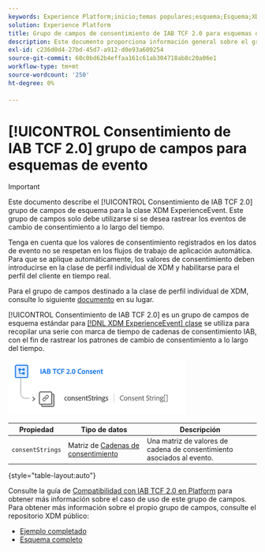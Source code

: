 ```yaml
---
keywords: Experience Platform;inicio;temas populares;esquema;Esquema;XDM;ExperienceEvent;campos;esquemas;Esquemas;Diseño de esquema;grupo de campos;grupo de campos;iab;tcf;consentimiento;
solution: Experience Platform
title: Grupo de campos de consentimiento de IAB TCF 2.0 para esquemas de eventos
description: Este documento proporciona información general sobre el grupo de campos de esquema de consentimiento TCF 2.0 de IAB para la clase XDM ExperienceEvent.
exl-id: c236d0d4-27bd-45d7-a912-d0e93a609254
source-git-commit: 60c0bd62b4effaa161c61ab304718ab8c20a06e1
workflow-type: tm+mt
source-wordcount: '250'
ht-degree: 0%

---
```


# [!UICONTROL Consentimiento de IAB TCF 2.0] grupo de campos para esquemas de evento

>[!IMPORTANT]
>
>Este documento describe el [!UICONTROL Consentimiento de IAB TCF 2.0] grupo de campos de esquema para la clase XDM ExperienceEvent. Este grupo de campos solo debe utilizarse si se desea rastrear los eventos de cambio de consentimiento a lo largo del tiempo.
>
>Tenga en cuenta que los valores de consentimiento registrados en los datos de evento no se respetan en los flujos de trabajo de aplicación automática. Para que se aplique automáticamente, los valores de consentimiento deben introducirse en la clase de perfil individual de XDM y habilitarse para el perfil del cliente en tiempo real.
>
>Para el grupo de campos destinado a la clase de perfil individual de XDM, consulte lo siguiente [documento](../profile/iab.md) en su lugar.

[!UICONTROL Consentimiento de IAB TCF 2.0] es un grupo de campos de esquema estándar para [[!DNL XDM ExperienceEvent] clase](../../classes/experienceevent.md) se utiliza para recopilar una serie con marca de tiempo de cadenas de consentimiento IAB, con el fin de rastrear los patrones de cambio de consentimiento a lo largo del tiempo.

![](../../images/field-groups/iab-event.png)

| Propiedad | Tipo de datos | Descripción |
| --- | --- | --- |
| `consentStrings` | Matriz de [Cadenas de consentimiento](../../data-types/consent-string.md) | Una matriz de valores de cadena de consentimiento asociados al evento. |

{style="table-layout:auto"}

Consulte la guía de [Compatibilidad con IAB TCF 2.0 en Platform](../../../landing/governance-privacy-security/consent/iab/overview.md) para obtener más información sobre el caso de uso de este grupo de campos. Para obtener más información sobre el propio grupo de campos, consulte el repositorio XDM público:

* [Ejemplo completado](https://github.com/adobe/xdm/blob/master/components/fieldgroups/experience-event/experienceevent-privacy.example.1.json)
* [Esquema completo](https://github.com/adobe/xdm/blob/master/components/fieldgroups/experience-event/experienceevent-privacy.schema.json)
